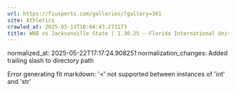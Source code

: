 ```yaml
---
url: https://fiusports.com/galleries/?gallery=301
site: Athletics
crawled_at: 2025-05-13T10:04:43.273173
title: WBB vs Jacksonville State | 1.30.25 - Florida International University
---
```

normalized_at: 2025-05-22T17:17:24.908251
normalization_changes: Added trailing slash to directory path

Error generating fit markdown: '<' not supported between instances of 'int' and 'str'